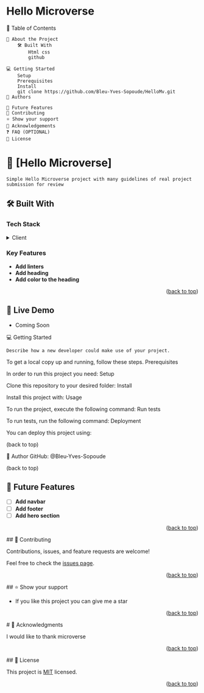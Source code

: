 # Hello Microverse


📗 Table of Contents

    📖 About the Project
        🛠 Built With
            Html css
            github

    💻 Getting Started
        Setup
        Prerequisites
        Install
        git clone https://github.com/Bleu-Yves-Sopoude/HelloMv.git
    👥 Authors
    
    🔭 Future Features
    🤝 Contributing
    ⭐️ Show your support
    🙏 Acknowledgements
    ❓ FAQ (OPTIONAL)
    📝 License

# 📖 [Hello Microverse] <a name="about-project"></a>

    Simple Hello Microverse project with many guidelines of real project submission for review

## 🛠 Built With <a name="built-with"></a>

### Tech Stack <a name="tech-stack"></a>

<details>
  <summary>Client</summary>
  <ul>
    <li><a href="https://www.w3schools.com/html/">HTML</a></li>
    <li><a href="https://www.w3schools.com/css/">CSS</a></li>
  </ul>
</details>

<!-- Features -->

### Key Features <a name="key-features"></a>

- **Add linters**
- **Add heading**
- **Add color to the heading**

<p align="right">(<a href="#readme-top">back to top</a>)</p>



   


## 🚀 Live Demo <a name="live-demo"></a>

- Coming Soon


💻 Getting Started

    Describe how a new developer could make use of your project.

To get a local copy up and running, follow these steps.
Prerequisites

In order to run this project you need:
Setup

Clone this repository to your desired folder:
Install

Install this project with:
Usage

To run the project, execute the following command:
Run tests

To run tests, run the following command:
Deployment

You can deploy this project using:

(back to top)


👤 Author
    GitHub: @Bleu-Yves-Sopoude
    



(back to top)
## 🔭 Future Features <a name="future-features"></a>

- [ ] **Add navbar**
- [ ] **Add footer**
- [ ] **Add hero section**

<p align="right">(<a href="#readme-top">back to top</a>)</p>
## 🤝 Contributing <a name="contributing"></a>

Contributions, issues, and feature requests are welcome!

Feel free to check the [issues page](../../issues/).

<p align="right">(<a href="#readme-top">back to top</a>)</p>
## ⭐️ Show your support <a name="support"></a>

- If you like this project you can give me a star

<p align="right">(<a href="#readme-top">back to top</a>)</p>
# 🙏 Acknowledgments <a name="acknowledgements"></a>

I would like to thank microverse

<p align="right">(<a href="#readme-top">back to top</a>)</p>
## 📝 License <a name="license"></a>

This project is [MIT](./LICENSE) licensed.

<p align="right">(<a href="#readme-top">back to top</a>)</p>